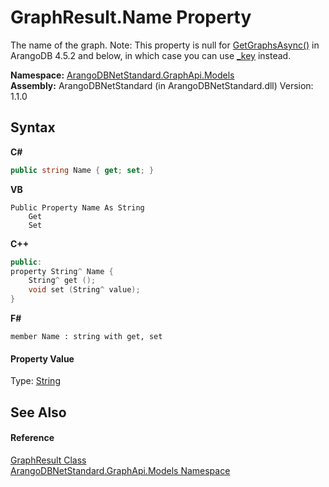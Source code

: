 # GraphResult.Name Property 
 

The name of the graph. Note: This property is null for <a href="eea4a069-4765-5884-164c-1376afa25134">GetGraphsAsync()</a> in ArangoDB 4.5.2 and below, in which case you can use <a href="a235237b-7a25-6f82-0574-42b84e59ac87">_key</a> instead.

**Namespace:**&nbsp;<a href="6fb2338d-d8f7-f9c1-2056-1702fe9bf954">ArangoDBNetStandard.GraphApi.Models</a><br />**Assembly:**&nbsp;ArangoDBNetStandard (in ArangoDBNetStandard.dll) Version: 1.1.0

## Syntax

**C#**<br />
``` C#
public string Name { get; set; }
```

**VB**<br />
``` VB
Public Property Name As String
	Get
	Set
```

**C++**<br />
``` C++
public:
property String^ Name {
	String^ get ();
	void set (String^ value);
}
```

**F#**<br />
``` F#
member Name : string with get, set

```


#### Property Value
Type: <a href="https://docs.microsoft.com/dotnet/api/system.string" target="_blank" rel="noopener noreferrer">String</a>

## See Also


#### Reference
<a href="7fc2f65d-cefa-6ec0-9e02-616479096054">GraphResult Class</a><br /><a href="6fb2338d-d8f7-f9c1-2056-1702fe9bf954">ArangoDBNetStandard.GraphApi.Models Namespace</a><br />